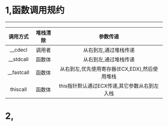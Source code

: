 # 1,函数调用规约
------
|   调用方式    |   堆栈清除    |   参数传递        |
|:-------------:|:-------------:|:-----------------:|
|   __cdecl     |    调用者     |从右到左,通过堆栈传递|
|   __stdcall   |    函数体     |从右到左,通过堆栈传递|
|   __fastcall  |    函数体     |从右到左,优先使用寄存器(ECX,EDX),然后使用堆栈|
|   thiscall    |    函数体     |this指针默认通过ECX传递,其它参数从右到左入栈|

# 2,
